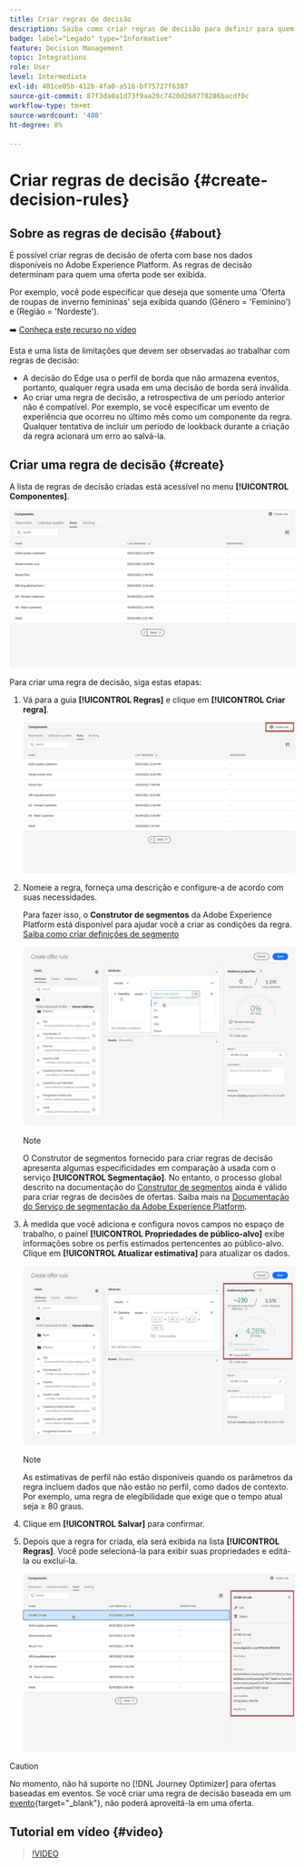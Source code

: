 ```yaml
---
title: Criar regras de decisão
description: Saiba como criar regras de decisão para definir para quem as ofertas podem ser exibidas
badge: label="Legado" type="Informative"
feature: Decision Management
topic: Integrations
role: User
level: Intermediate
exl-id: 401ce05b-412b-4fa0-a516-bf75727f6387
source-git-commit: 87f3da0a1d73f9aa26c7420d260778286bacdf0c
workflow-type: tm+mt
source-wordcount: '408'
ht-degree: 8%

---
```


# Criar regras de decisão {#create-decision-rules}

## Sobre as regras de decisão {#about}

É possível criar regras de decisão de oferta com base nos dados disponíveis no Adobe Experience Platform. As regras de decisão determinam para quem uma oferta pode ser exibida.

Por exemplo, você pode especificar que deseja que somente uma &#39;Oferta de roupas de inverno femininas&#39; seja exibida quando (Gênero = &#39;Feminino&#39;) e (Região = &#39;Nordeste&#39;).

➡️ [Conheça este recurso no vídeo](#video)

Esta é uma lista de limitações que devem ser observadas ao trabalhar com regras de decisão:

* A decisão do Edge usa o perfil de borda que não armazena eventos, portanto, qualquer regra usada em uma decisão de borda será inválida.
* Ao criar uma regra de decisão, a retrospectiva de um período anterior não é compatível. Por exemplo, se você especificar um evento de experiência que ocorreu no último mês como um componente da regra. Qualquer tentativa de incluir um período de lookback durante a criação da regra acionará um erro ao salvá-la.
  <!--* Decision requests that use the hub profile will look at the last 100 experience events on the profile to evaluate rules that reference historical experience events.-->

## Criar uma regra de decisão {#create}

A lista de regras de decisão criadas está acessível no menu **[!UICONTROL Componentes]**.

![](../assets/decision_rules_list.png)

Para criar uma regra de decisão, siga estas etapas:

1. Vá para a guia **[!UICONTROL Regras]** e clique em **[!UICONTROL Criar regra]**.

   ![](../assets/offers_decision_rule_creation.png)

1. Nomeie a regra, forneça uma descrição e configure-a de acordo com suas necessidades.

   Para fazer isso, o **Construtor de segmentos** da Adobe Experience Platform está disponível para ajudar você a criar as condições da regra. [Saiba como criar definições de segmento](../../audience/creating-a-segment-definition.md)

   <!--In this example, the rule will target customers that have the "Gold" loyalty level.-->

   ![](../assets/offers_decision_rule_creation_segment.png)

   >[!NOTE]
   >
   >O Construtor de segmentos fornecido para criar regras de decisão apresenta algumas especificidades em comparação à usada com o serviço **[!UICONTROL Segmentação]**. No entanto, o processo global descrito na documentação do [Construtor de segmentos](../../audience/creating-a-segment-definition.md) ainda é válido para criar regras de decisões de ofertas. Saiba mais na [Documentação do Serviço de segmentação da Adobe Experience Platform](https://experienceleague.adobe.com/docs/experience-platform/segmentation/ui/segment-builder.html?lang=pt-br).

1. À medida que você adiciona e configura novos campos no espaço de trabalho, o painel **[!UICONTROL Propriedades de público-alvo]** exibe informações sobre os perfis estimados pertencentes ao público-alvo. Clique em **[!UICONTROL Atualizar estimativa]** para atualizar os dados.

   ![](../assets/offers_decision_rule_creation_estimate.png)

   >[!NOTE]
   >
   >As estimativas de perfil não estão disponíveis quando os parâmetros da regra incluem dados que não estão no perfil, como dados de contexto. Por exemplo, uma regra de elegibilidade que exige que o tempo atual seja ≥ 80 graus.

1. Clique em **[!UICONTROL Salvar]** para confirmar.

1. Depois que a regra for criada, ela será exibida na lista **[!UICONTROL Regras]**. Você pode selecioná-la para exibir suas propriedades e editá-la ou excluí-la.

   ![](../assets/rule_created.png)

>[!CAUTION]
>
>No momento, não há suporte no [!DNL Journey Optimizer] para ofertas baseadas em eventos. Se você criar uma regra de decisão baseada em um [evento](https://experienceleague.adobe.com/docs/experience-platform/segmentation/ui/segment-builder.html?lang=pt-BR#events){target="_blank"}, não poderá aproveitá-la em uma oferta.

## Tutorial em vídeo {#video}

>[!VIDEO](https://video.tv.adobe.com/v/329373?quality=12)
